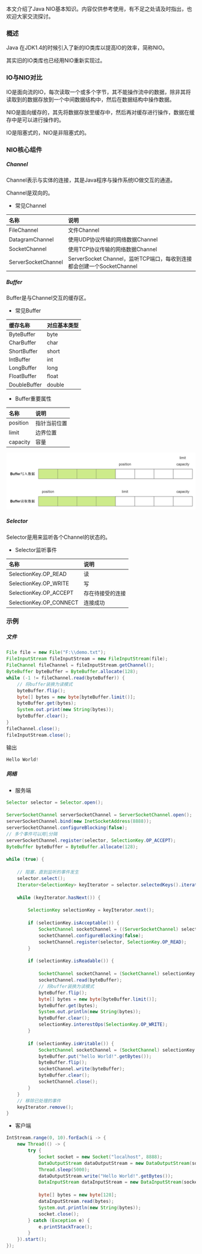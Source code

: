 本文介绍了Java NIO基本知识。内容仅供参考使用，有不足之处请及时指出，也欢迎大家交流探讨。

### 概述

Java 在JDK1.4的时候引入了新的IO类库以提高IO的效率，简称NIO。

其实旧的IO类库也已经用NIO重新实现过。

### IO与NIO对比

IO是面向流的IO，每次读取一个或多个字节，其不能操作流中的数据，除非其将读取到的数据存放到一个中间数据结构中，然后在数据结构中操作数据。

NIO是面向缓存的，其先将数据存放至缓存中，然后再对缓存进行操作，数据在缓存中是可以进行操作的。

IO是阻塞式的，NIO是非阻塞式的。

### NIO核心组件

##### Channel

Channel表示与实体的连接，其是Java程序与操作系统IO做交互的通道。

Channel是双向的。

* 常见Channel

|名称|说明|
|:----|:----|
|FileChannel|文件Channel|
|DatagramChannel|使用UDP协议传输的网络数据Channel|
|SocketChannel|使用TCP协议传输的网络数据Channel|
|ServerSocketChannel|ServerSocket Channel，监听TCP端口，每收到连接都会创建一个SocketChannel|

##### Buffer

Buffer是与Channel交互的缓存区。

* 常见Buffer

|缓存名称|对应基本类型|
|:----|:----|
|ByteBuffer|byte|
|CharBuffer|char|
|ShortBuffer|short|
|IntBuffer|int|
|LongBuffer|long|
|FloatBuffer|float|
|DoubleBuffer|double|

* Buffer重要属性

|名称|说明|
|:----|:----|
|position|指针当前位置|
|limit|边界位置|
|capacity|容量|

![NIO-Buffer结构](./image/NIO-Buffer结构.png)

##### Selector

Selector是用来监听各个Channel的状态的。

* Selector监听事件

|名称|说明|
|:----|:----|
|SelectionKey.OP_READ|读|
|SelectionKey.OP_WRITE|写|
|SelectionKey.OP_ACCEPT|存在待接受的连接|
|SelectionKey.OP_CONNECT|连接成功|

### 示例

##### 文件

``` java
File file = new File("F:\\demo.txt");
FileInputStream fileInputStream = new FileInputStream(file);
FileChannel fileChannel = fileInputStream.getChannel();
ByteBuffer byteBuffer = ByteBuffer.allocate(128);
while (-1 != fileChannel.read(byteBuffer)) {
    // 将buffer装换为读模式
    byteBuffer.flip();
    byte[] bytes = new byte[byteBuffer.limit()];
    byteBuffer.get(bytes);
    System.out.print(new String(bytes));
    byteBuffer.clear();
}
fileChannel.close();
fileInputStream.close();
```

输出

``` java
Hello World!
```

##### 网络

* 服务端

``` java
Selector selector = Selector.open();

ServerSocketChannel serverSocketChannel = ServerSocketChannel.open();
serverSocketChannel.bind(new InetSocketAddress(8888));
serverSocketChannel.configureBlocking(false);
// 多个事件可以用|分隔
serverSocketChannel.register(selector, SelectionKey.OP_ACCEPT);
ByteBuffer byteBuffer = ByteBuffer.allocate(128);

while (true) {

    // 阻塞，直到监听的事件发生
    selector.select();
    Iterator<SelectionKey> keyIterator = selector.selectedKeys().iterator();

    while (keyIterator.hasNext()) {

        SelectionKey selectionKey = keyIterator.next();

        if (selectionKey.isAcceptable()) {
            SocketChannel socketChannel = ((ServerSocketChannel) selectionKey.channel()).accept();
            socketChannel.configureBlocking(false);
            socketChannel.register(selector, SelectionKey.OP_READ);
        }

        if (selectionKey.isReadable()) {

            SocketChannel socketChannel = (SocketChannel) selectionKey.channel();
            socketChannel.read(byteBuffer);
            // 将buffer装换为读模式
            byteBuffer.flip();
            byte[] bytes = new byte[byteBuffer.limit()];
            byteBuffer.get(bytes);
            System.out.println(new String(bytes));
            byteBuffer.clear();
            selectionKey.interestOps(SelectionKey.OP_WRITE);
        }

        if (selectionKey.isWritable()) {
            SocketChannel socketChannel = (SocketChannel) selectionKey.channel();
            byteBuffer.put("hello World!".getBytes());
            byteBuffer.flip();
            socketChannel.write(byteBuffer);
            byteBuffer.clear();
            socketChannel.close();
        }
    }
    // 移除已处理的事件
    keyIterator.remove();
}
```

* 客户端

``` java
IntStream.range(0, 10).forEach(i -> {
    new Thread(() -> {
        try {
            Socket socket = new Socket("localhost", 8888);
            DataOutputStream dataOutputStream = new DataOutputStream(socket.getOutputStream());
            Thread.sleep(5000);
            dataOutputStream.write("Hello World!".getBytes());
            DataInputStream dataInputStream = new DataInputStream(socket.getInputStream());

            byte[] bytes = new byte[128];
            dataInputStream.read(bytes);
            System.out.println(new String(bytes));
            socket.close();
        } catch (Exception e) {
            e.printStackTrace();
        }
    }).start();
});
```